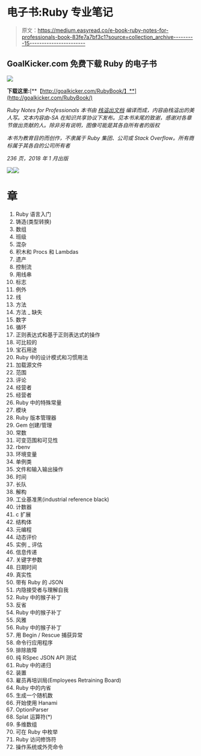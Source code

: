 # 电子书:Ruby 专业笔记

> 原文：<https://medium.easyread.co/e-book-ruby-notes-for-professionals-book-83fe7a7bf3c1?source=collection_archive---------15----------------------->

## GoalKicker.com 免费下载 Ruby 的电子书

![](img/2a72d2a6cf7b07f7ca8c932bf1ae32f1.png)

**下载这里:**[**【http://goalkicker.com/RubyBook/】**](http://goalkicker.com/RubyBook/)

*Ruby Notes for Professionals 本书由* [*栈溢出文档*](https://archive.org/details/documentation-dump.7z) *编译而成，内容由栈溢出的美人写。文本内容由-SA 在知识共享协议下发布。见本书末尾的致谢，感谢对各章节做出贡献的人。除非另有说明，图像可能是其各自所有者的版权*

*本书为教育目的而创作，不隶属于 Ruby 集团、公司或 Stack Overflow。所有商标属于其各自的公司所有者*

*236 页，2018 年 1 月出版*

![](img/3cc0117959c737a312cedac990c475b5.png)![](img/a9b9aca569a26adcebe4377453df8ab7.png)

# 章

1.  Ruby 语言入门
2.  铸造(类型转换)
3.  数组
4.  班级
5.  混杂
6.  积木和 Procs 和 Lambdas
7.  遗产
8.  控制流
9.  用线串
10.  标志
11.  例外
12.  线
13.  方法
14.  方法 _ 缺失
15.  数字
16.  循环
17.  正则表达式和基于正则表达式的操作
18.  可比较的
19.  宝石用途
20.  Ruby 中的设计模式和习惯用法
21.  加载源文件
22.  范围
23.  评论
24.  经营者
25.  经营者
26.  Ruby 中的特殊常量
27.  模块
28.  Ruby 版本管理器
29.  Gem 创建/管理
30.  常数
31.  可变范围和可见性
32.  rbenv
33.  环境变量
34.  单例类
35.  文件和输入输出操作
36.  时间
37.  长队
38.  解构
39.  工业基准黑(industrial reference black)
40.  计数器
41.  c 扩展
42.  结构体
43.  元编程
44.  动态评价
45.  实例 _ 评估
46.  信息传递
47.  关键字参数
48.  日期时间
49.  真实性
50.  带有 Ruby 的 JSON
51.  内隐接受者与理解自我
52.  Ruby 中的猴子补丁
53.  反省
54.  Ruby 中的猴子补丁
55.  风雅
56.  Ruby 中的猴子补丁
57.  用 Begin / Rescue 捕获异常
58.  命令行应用程序
59.  排除故障
60.  纯 RSpec JSON API 测试
61.  Ruby 中的递归
62.  装置
63.  雇员再培训局(Employees Retraining Board)
64.  Ruby 中的内省
65.  生成一个随机数
66.  开始使用 Hanami
67.  OptionParser
68.  Splat 运算符(*)
69.  多维数组
70.  可在 Ruby 中枚举
71.  Ruby 访问修饰符
72.  操作系统或外壳命令